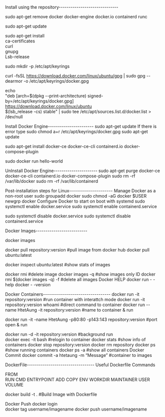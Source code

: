 Install using the repository------------------------------

sudo apt-get remove docker docker-engine docker.io containerd runc

sudo apt-get update

sudo apt-get install \
    ca-certificates \
    curl \
    gnupg \
    Lsb-release

sudo mkdir -p /etc/apt/keyrings

curl -fsSL https://download.docker.com/linux/ubuntu/gpg | sudo gpg --dearmor -o /etc/apt/keyrings/docker.gpg

echo \
  "deb [arch=$(dpkg --print-architecture) signed-by=/etc/apt/keyrings/docker.gpg] https://download.docker.com/linux/ubuntu \
  $(lsb_release -cs) stable" | sudo tee /etc/apt/sources.list.d/docker.list > /dev/null


Install Docker Engine-----------------------
sudo apt-get update
If there is error type 
sudo chmod a+r /etc/apt/keyrings/docker.gpg
sudo apt-get update

sudo apt-get install docker-ce docker-ce-cli containerd.io docker-compose-plugin

sudo docker run hello-world

UnInstall Docker Engine----------------------
sudo apt-get purge docker-ce docker-ce-cli containerd.io docker-compose-plugin
sudo rm -rf /var/lib/docker
sudo rm -rf /var/lib/containerd
 
Post-installation steps for Linux----------------------
Manage Docker as a non-root user
sudo groupadd docker
sudo chmod -aG docker $USER
newgrp docker
Configure Docker to start on boot with systemd
sudo systemctl enable docker.service
sudo systemctl enable containerd.service

sudo systemctl disable docker.service
sudo systemctl disable containerd.service

Docker Images--------------------------

docker images

docker pull repository:version      #pull image from docker hub 
docker pull ubuntu:latest           

docker inspect ubuntu:latest         #show stats of images

docker rmi <images ID>              #delete image
docker images -q                   #show images only ID
docker rmi $(docker images -q) -f       #delete all images 
Docker HELP
docker run - -help 
docker - -version

Docker Containers----------------------------------
docker run -it repository:version   #run container with interattch mode
docker run -it repository:version whoami  #direct command to container 
docker run --name HtetAung -it repository:version  #name to container & run 

docker run  -it  -name HtetAung  -p80:80 -p143:143 repository:version #port open & run 

docker run -d -it repository:version  #background run    
docker exec -it <ID> bash   #relogin to container
docker stats <ID>  #show info of containers
docker stop repository:version 
docker rm repository
docker ps         #show running containers
docker ps -a     #show all containers
Docker Commit
docker commit -a htetaung -m “Message” <ID>  <imagename>      #container to images 


DockerFile----------------------------------
Useful Dockerfile Commands

FROM     
RUN 
CMD
ENTRYPOINT
ADD
COPY
ENV
WORKDIR
MAINTAINER
USER
VOLUME

docker build -t  <name> .    #Build Image with Dockerfile


Docker Push
docker login     
docker tag <imageID>  username/imagename
docker push username/imagename

